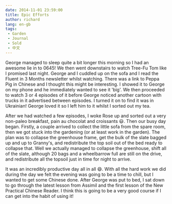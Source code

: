 ```yaml
---
date: 2014-11-01 23:59:00
title: Epic Efforts 
author: richard 
lang: en-gb
tags:
 - Garden
 - Journal
 - Sold
 - 中文
---
```


George managed to sleep quite a bit longer this morning so I had an awesome lie in to 0645! We then
went downstairs to watch Tree-Fu Tom like I promised last night. George and I cuddled up on the sofa
and I read the Fluent in 3 Months newsletter whilst watching. There was a link to Peppa Pig in
Chinese and I thought this might be interesting. I showed it to George on my phone and he
immediately wanted to see it 'big'. We then proceeded to watch 3 or 4 episodes of it before George
noticed another cartoon with trucks in it advertised between episodes. I turned it on to find it was
in Ukrainian! George loved it so I left him to it whilst I sorted out my tea.

After we had watched a few episodes, I woke Rose up and sorted out a very non-paleo breakfast, pain
au chocolat and croissants :smiley:. Then our busy day began. Firstly, a couple arrived to collect
the little sofa from the spare room, then we got stuck into the gardening (or at least work in the
garden). The plan was to collapse the greenhouse frame, get the bulk of the slate bagged up and up
to Granny's, and redistribute the top soil out of the bed ready to collapse that. Well we actually
managed to collapse the greenhouse, shift all of the slate, although 20 bags and a wheelbarrow full
are still on the drive, and redistribute all the topsoil just in time for night to arrive.

It was an incredibly productive day all in all :smile:. With all the hard work we did during the day
we felt the evening was going to be a time to chill, but I wanted to get some Chinese done. After 
George was put to bed, I sat down to go through the latest lesson from Assimil and the first lesson
of the New Practical Chinese Reader. I think this is going to be a very good course if I can get 
into the habit of using it! 